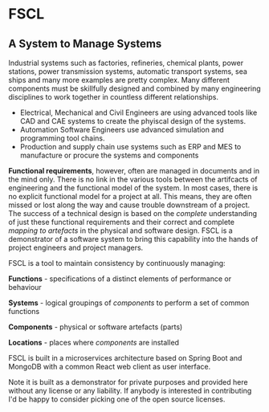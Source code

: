 # FSCL
## A System to Manage Systems

Industrial systems such as factories, refineries, chemical plants, power stations, power transmission systems, automatic transport systems, sea ships and many more examples are pretty complex. Many different components must be skillfully designed and combined by many engineering disciplines to work together in countless different relationships.
- Electrical,  Mechanical and Civil Engineers are using advanced tools like CAD and CAE systems to create the phyiscal design of the systems. 
- Automation Software Engineers use advanced simulation and programming tool chains. 
- Production and supply chain use systems such as ERP and MES to manufacture or procure the systems and components

**Functional requirements**, however, often are managed in documents and in the mind only. There is no link in the various tools between the artifcacts of engineering and the functional model of the system. In most cases, there is no explicit functional model for a project at all. This means, they are often missed or lost along the way and cause trouble downstream of a project.
The success of a technical design is based on the *complete* understanding of just these functional requirements and their correct and complete *mapping to artefacts* in the physical and software design. FSCL is a demonstrator of a software system to bring this capability into the hands of project engineers and project managers.

FSCL is a tool to maintain consistency by continuously managing: 

**Functions**   - specifications of a distinct elements of performance or behaviour

**Systems**     - logical groupings of *components* to perform a set of common functions

**Components**  - physical or software artefacts (parts)

**Locations**   - places where *components* are installed

FSCL is built in a microservices architecture based on Spring Boot and MongoDB with a common React web client as user interface. 

Note it is built as a demonstrator for private purposes and provided here without any license or any liability. If anybody is interested in contributing I'd be happy to consider picking one of the open source licenses.
